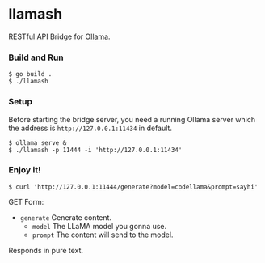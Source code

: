 # llamash
RESTful API Bridge for [Ollama](https://ollama.com).

### Build and Run
```shell
$ go build .
$ ./llamash
```

### Setup
Before starting the bridge server, you need a running Ollama server which the address is ```http://127.0.0.1:11434``` in default.
```shell
$ ollama serve &
$ ./llamash -p 11444 -i 'http://127.0.0.1:11434'
```

### Enjoy it!
```shell
$ curl 'http://127.0.0.1:11444/generate?model=codellama&prompt=sayhi'
```

GET Form:
- ```generate``` Generate content.
    - ```model``` The LLaMA model you gonna use.
    - ```prompt``` The content will send to the model.
    
Responds in pure text.
